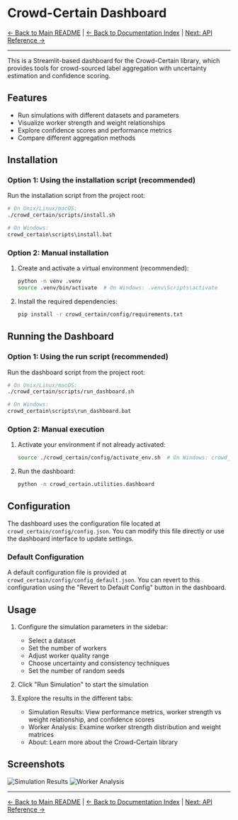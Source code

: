 # Crowd-Certain Dashboard

[← Back to Main README](../../README.md) | [← Back to Documentation Index](index.md) | [Next: API Reference →](API.md)

---

This is a Streamlit-based dashboard for the Crowd-Certain library, which provides tools for crowd-sourced label aggregation with uncertainty estimation and confidence scoring.

## Features

- Run simulations with different datasets and parameters
- Visualize worker strength and weight relationships
- Explore confidence scores and performance metrics
- Compare different aggregation methods

## Installation

### Option 1: Using the installation script (recommended)

Run the installation script from the project root:

```bash
# On Unix/Linux/macOS:
./crowd_certain/scripts/install.sh

# On Windows:
crowd_certain\scripts\install.bat
```

### Option 2: Manual installation

1. Create and activate a virtual environment (recommended):

   ```bash
   python -m venv .venv
   source .venv/bin/activate  # On Windows: .venv\Scripts\activate
   ```

2. Install the required dependencies:

   ```bash
   pip install -r crowd_certain/config/requirements.txt
   ```

## Running the Dashboard

### Option 1: Using the run script (recommended)

Run the dashboard script from the project root:

```bash
# On Unix/Linux/macOS:
./crowd_certain/scripts/run_dashboard.sh

# On Windows:
crowd_certain\scripts\run_dashboard.bat
```

### Option 2: Manual execution

1. Activate your environment if not already activated:

   ```bash
   source ./crowd_certain/config/activate_env.sh  # On Windows: crowd_certain\config\activate.bat
   ```

2. Run the dashboard:

   ```bash
   python -m crowd_certain.utilities.dashboard
   ```

## Configuration

The dashboard uses the configuration file located at `crowd_certain/config/config.json`. You can modify this file directly or use the dashboard interface to update settings.

### Default Configuration

A default configuration file is provided at `crowd_certain/config/config_default.json`. You can revert to this configuration using the "Revert to Default Config" button in the dashboard.

## Usage

1. Configure the simulation parameters in the sidebar:
   - Select a dataset
   - Set the number of workers
   - Adjust worker quality range
   - Choose uncertainty and consistency techniques
   - Set the number of random seeds

2. Click "Run Simulation" to start the simulation

3. Explore the results in the different tabs:
   - Simulation Results: View performance metrics, worker strength vs weight relationship, and confidence scores
   - Worker Analysis: Examine worker strength distribution and weight matrices
   - About: Learn more about the Crowd-Certain library

## Screenshots

![Simulation Results](https://via.placeholder.com/800x400?text=Simulation+Results)
![Worker Analysis](https://via.placeholder.com/800x400?text=Worker+Analysis)

---

[← Back to Main README](../../README.md) | [← Back to Documentation Index](index.md) | [Next: API Reference →](API.md)
